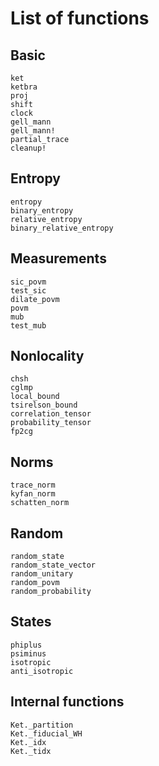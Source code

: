 # List of functions

## Basic

```@docs
ket
ketbra
proj
shift
clock
gell_mann
gell_mann!
partial_trace
cleanup!
```

## Entropy

```@docs
entropy
binary_entropy
relative_entropy
binary_relative_entropy
```

## Measurements

```@docs
sic_povm
test_sic
dilate_povm
povm
mub
test_mub
```

## Nonlocality

```@docs
chsh
cglmp
local_bound
tsirelson_bound
correlation_tensor
probability_tensor
fp2cg
```

## Norms

```@docs
trace_norm
kyfan_norm
schatten_norm
```

## Random

```@docs
random_state
random_state_vector
random_unitary
random_povm
random_probability
```

## States

```@docs
phiplus
psiminus
isotropic
anti_isotropic
```
## Internal functions

```@docs
Ket._partition
Ket._fiducial_WH
Ket._idx
Ket._tidx
```
